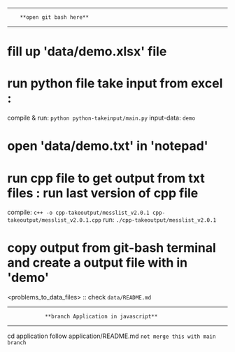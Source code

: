 -----------------------------------
        **open git bash here**
-----------------------------------

# fill up 'data/demo.xlsx' file

# run python file take input from excel :
compile & run:  `python python-takeinput/main.py`
input-data:     `demo`

# open 'data/demo.txt' in 'notepad'

# run cpp file to get output from txt files : run last version of cpp file
compile:    `c++ -o cpp-takeoutput/messlist_v2.0.1 cpp-takeoutput/messlist_v2.0.1.cpp`
run:        `./cpp-takeoutput/messlist_v2.0.1`

# copy output from git-bash terminal and create a output file with in 'demo'



<problems_to_data_files> :: check `data/README.md`


-----------------------------------------------------------------------
                **branch Application in javascript**
-----------------------------------------------------------------------
cd application
follow application/README.md
`not merge this with main branch`

